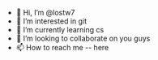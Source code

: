 - 👋 Hi, I’m @lostw7
- 👀 I’m interested in git
- 🌱 I’m currently learning cs
- 💞️ I’m looking to collaborate on you guys
- 📫 How to reach me -- here

<!---
lostw7/lostw7 is a ✨ special ✨ repository because its `README.md` (this file) appears on your GitHub profile.
You can click the Preview link to take a look at your changes.
--->
